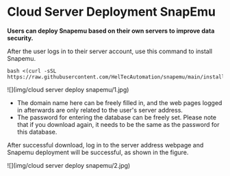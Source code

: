 # Cloud Server Deployment SnapEmu

**Users can deploy Snapemu based on their own servers to improve data security.**

After the user logs in to their server account, use this command to install Snapemu.

```
bash <(curl -sSL https://raw.githubusercontent.com/HelTecAutomation/snapemu/main/install.sh)
```

![](img/cloud server deploy snapemu/1.jpg)

- The domain name here can be freely filled in, and the web pages logged in afterwards are only related to the user's server address.
- The password for entering the database can be freely set. Please note that if you download again, it needs to be the same as the password for this database.

After successful download, log in to the server address webpage and Snapemu deployment will be successful, as shown in the figure.

![](img/cloud server deploy snapemu/2.jpg)